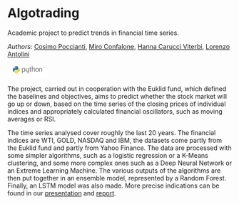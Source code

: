 # Algotrading
Academic project to predict trends in financial time series.

*Authors*: [Cosimo Poccianti](https://github.com/cosimopoccianti), [Miro Confalone](https://github.com/mirocon), [Hanna Carucci Viterbi](https://github.com/hannacarucci), [Lorenzo Antolini](https://github.com/loreIT)

<img src="logo/python_logo.png" height="30" />


The project, carried out in cooperation with the Euklid fund, which defined the baselines and objectives, aims to predict whether the stock market will go up or down, based on the time series of the closing prices of individual indices and appropriately calculated financial oscillators, such as moving averages or RSI.

The time series analysed cover roughly the last 20 years. The financial indices are WTI, GOLD, NASDAQ and IBM, the datasets come partly from the Euklid fund and partly from Yahoo Finance. The data are processed with some simpler algorithms, such as a logistic regression or a K-Means clustering, and some more complex ones such as a Deep Neural Network or an Extreme Learning Machine. The various outputs of the algorithms are then put together in an ensemble model, represented by a Random Forest. Finally, an LSTM model was also made. More precise indications can be found in our [presentation](project_presentation.pdf) and [report](project_report.pdf). 